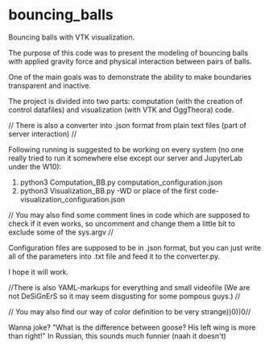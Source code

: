 # bouncing_balls
Bouncing balls with VTK visualization.

The purpose of this code was to present the modeling of bouncing balls with applied gravity force and physical interaction between pairs of balls.

One of the main goals was to demonstrate the ability to make boundaries transparent and inactive.

The project is divided into two parts: computation (with the creation of control datafiles) and visualization (with VTK and OggTheora) code.

// There is also a converter into .json format from plain text files (part of server interaction) //

Following running is suggested to be working on every system (no one really tried to run it somewhere else except our server and JupyterLab under the W10):
1) python3 Computation_BB.py computation_configuration.json
2) python3 Visualization_BB.py -WD or place of the first code- visualization_configuration.json

// You may also find some comment lines in code which are supposed to check if it even works, so uncomment and change them a little bit to exclude some of the sys.argv //

Configuration files are supposed to be in .json format, but you can just write all of the parameters into .txt file and feed it to the converter.py.

I hope it will work.

//There is also YAML-markups for everything and small videofile (We are not DeSiGnErS so it may seem disgusting for some pompous guys.) //

// You may also find our way of color definition to be very strange))0))0//

Wanna joke? 
"What is the difference between goose? His left wing is more than right!"
 In Russian, this sounds much funnier (naah it doesn't)
